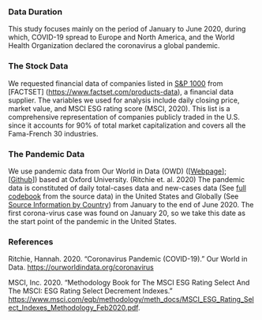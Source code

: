 ### Data Duration
This study focuses mainly on the period of January to June 2020, during which, COVID-19 spread to Europe and North America, and the World Health Organization declared the coronavirus a global pandemic.


### The Stock Data
We requested financial data of companies listed in [S&P 1000](https://www.money-zine.com/definitions/investing-dictionary/sp-1000-index/) from [FACTSET] (https://www.factset.com/products-data), a financial data supplier. The variables we used for analysis include daily closing price, market value, and MSCI ESG rating score (MSCI, 2020). This list is a comprehensive representation of companies publicly traded in the U.S. since it accounts for 90% of total market capitalization and covers all the Fama-French 30 industries. 

### The Pandemic Data

We use pandemic data from Our World in Data (OWD) ([[Webpage](https://ourworldindata.org/coronavirus-source-data)]; [[Github](https://github.com/owid/covid-19-data/tree/master/public/data)]) based at Oxford University. (Ritchie et. al. 2020)  The pandemic data is constituted of daily total-cases data and new-cases data (See [full codebook](https://github.com/owid/covid-19-data/blob/master/public/data/owid-covid-data-codebook.md) from the source data) in the United States and Globally (See [Source Information by Country](https://ourworldindata.org/coronavirus-testing#source-information-country-by-country)) from January to the end of June 2020. The first corona-virus case was found on January 20, so we take this date as the start point of the pandemic in the United States. 




### References

Ritchie, Hannah. 2020. “Coronavirus Pandemic (COVID-19).” Our World in Data. https://ourworldindata.org/coronavirus

MSCI, Inc. 2020. “Methodology Book for The MSCI ESG Rating Select And The MSCI: ESG Rating Select Decrement Indexes.” https://www.msci.com/eqb/methodology/meth_docs/MSCI_ESG_Rating_Select_Indexes_Methodology_Feb2020.pdf.
